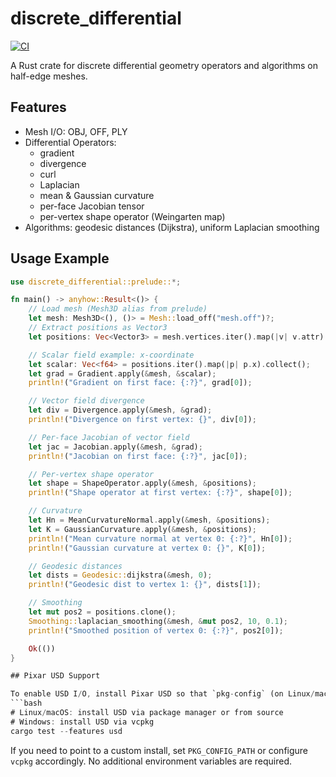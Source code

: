 # discrete_differential

[![CI](https://github.com/NikVisel/discrete_diffgeo/actions/workflows/ci.yml/badge.svg?branch=main)](https://github.com/NikVisel/discrete_diffgeo/actions/workflows/ci.yml)


A Rust crate for discrete differential geometry operators and algorithms on half-edge meshes.

## Features

- Mesh I/O: OBJ, OFF, PLY
- Differential Operators: 
  - gradient
  - divergence
  - curl
  - Laplacian
  - mean & Gaussian curvature
  - per-face Jacobian tensor
  - per-vertex shape operator (Weingarten map)
- Algorithms: geodesic distances (Dijkstra), uniform Laplacian smoothing

## Usage Example

```rust
use discrete_differential::prelude::*;

fn main() -> anyhow::Result<()> {
    // Load mesh (Mesh3D alias from prelude)
    let mesh: Mesh3D<(), ()> = Mesh::load_off("mesh.off")?;
    // Extract positions as Vector3
    let positions: Vec<Vector3> = mesh.vertices.iter().map(|v| v.attr).collect();

    // Scalar field example: x-coordinate
    let scalar: Vec<f64> = positions.iter().map(|p| p.x).collect();
    let grad = Gradient.apply(&mesh, &scalar);
    println!("Gradient on first face: {:?}", grad[0]);

    // Vector field divergence
    let div = Divergence.apply(&mesh, &grad);
    println!("Divergence on first vertex: {}", div[0]);

    // Per-face Jacobian of vector field
    let jac = Jacobian.apply(&mesh, &grad);
    println!("Jacobian on first face: {:?}", jac[0]);

    // Per-vertex shape operator
    let shape = ShapeOperator.apply(&mesh, &positions);
    println!("Shape operator at first vertex: {:?}", shape[0]);

    // Curvature
    let Hn = MeanCurvatureNormal.apply(&mesh, &positions);
    let K = GaussianCurvature.apply(&mesh, &positions);
    println!("Mean curvature normal at vertex 0: {:?}", Hn[0]);
    println!("Gaussian curvature at vertex 0: {}", K[0]);

    // Geodesic distances
    let dists = Geodesic::dijkstra(&mesh, 0);
    println!("Geodesic dist to vertex 1: {}", dists[1]);

    // Smoothing
    let mut pos2 = positions.clone();
    Smoothing::laplacian_smoothing(&mesh, &mut pos2, 10, 0.1);
    println!("Smoothed position of vertex 0: {:?}", pos2[0]);

    Ok(())
}

## Pixar USD Support

To enable USD I/O, install Pixar USD so that `pkg-config` (on Linux/macOS) or `vcpkg` (on Windows) can locate the `pxr_usd` library. Then build or test with the `usd` feature:
```bash
# Linux/macOS: install USD via package manager or from source
# Windows: install USD via vcpkg
cargo test --features usd
```
If you need to point to a custom install, set `PKG_CONFIG_PATH` or configure `vcpkg` accordingly. No additional environment variables are required.
